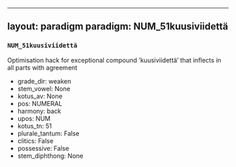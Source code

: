
---
layout: paradigm
paradigm: NUM_51kuusiviidettä
---
### ` NUM_51kuusiviidettä `

Optimisation hack for exceptional compound ’kuusiviidettä’ that inflects in all parts with agreement
* grade_dir: weaken
* stem_vowel: None
* kotus_av: None
* pos: NUMERAL
* harmony: back
* upos: NUM
* kotus_tn: 51
* plurale_tantum: False
* clitics: False
* possessive: False
* stem_diphthong: None
